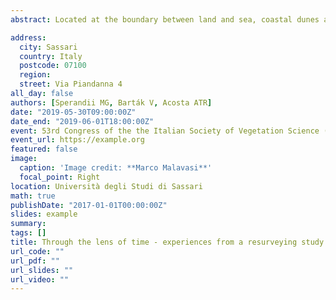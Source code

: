 ```yaml
---
abstract: Located at the boundary between land and sea, coastal dunes are dynamic ecotones characterized by constraining environmental conditions, notable habitat heterogeneity and a highly specialized flora. However, in spite of their prominent ecological value and a wide range of socio-economic services provided, coastal dunes are listed among the most threatened ecosystems on earth, appearing worldwide squeezed between massive urbanization and global changes. Monitoring their status through time should be therefore considered as top priority for promoting the conservation and improving the management of these vulnerable ecosystems. By allowing the quantification of community changes and the assessment of main trends, resurveying studies proved to be effective tools to track temporal changes in a variety of natural habitats. We hereby present results from a resurveying study performed on coastal dune ecosystems of Central Italy. A set of 334 georeferenced random plots, originally sampled between 2002 and 2007 and belonging to the first portion of the coastal vegetation zonation (from upper beach communities to coastal stable dune grasslands), was resurveyed during two sampling seasons (2017-2018). To investigate community changes in composition and abundance, beta diversity metrics based on both presence/absence and abundance data were computed for each pair of old vs new plots. Each of these metrics was tested for significant differences among vegetation communities using non-parametric tests. Furthermore, changes in occurrence frequency and cover were analyzed for a set of diagnostic species in each reference community by using McNemar’s tests for paired data and Wilcoxon signed-rank tests. Results suggest how, during the investigated time-span, coastal dune communities of Central Italy experienced considerable changes affecting both species composition and dominance structure. Although all investigated communities were somehow affected, upper beach communities, embryonic and shifting dunes experienced the most important transformations, as also confirmed by the analysis of diagnostic species. Specifically, the loss in both occurrence frequency and cover of Ammophila arenaria subsp. australis appears to be particularly alarming, given the key functional role played by this perennial rhizomatous grass in the dune-building process. Overall, our results suggest that the last 10-15 years brought considerable deterioration in the conditions of coastal dunes, probably induced by the combined action of multiple natural and anthropogenic drivers, and urgently call for specific conservation efforts.

address:
  city: Sassari
  country: Italy
  postcode: 07100
  region:
  street: Via Piandanna 4
all_day: false
authors: [Sperandii MG, Barták V, Acosta ATR]
date: "2019-05-30T09:00:00Z"
date_end: "2019-06-01T18:00:00Z"
event: 53rd Congress of the the Italian Society of Vegetation Science (SISV) “Sustainable habitat management - biodiversity, plant traits, ecosystem services”.
event_url: https://example.org
featured: false
image:
  caption: 'Image credit: **Marco Malavasi**'
  focal_point: Right
location: Università degli Studi di Sassari
math: true
publishDate: "2017-01-01T00:00:00Z"
slides: example
summary:
tags: []
title: Through the lens of time - experiences from a resurveying study of coastal dune ecosystems in Central Italy
url_code: ""
url_pdf: ""
url_slides: ""
url_video: ""
---
```

